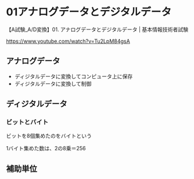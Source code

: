 # 01アナログデータとデジタルデータ
【A試験_A/D変換】01. アナログデータとデジタルデータ | 基本情報技術者試験

https://www.youtube.com/watch?v=Tu2LpM84gsA



## アナログデータ

+ ディジタルデータに変換してコンピュータ上に保存
+ ディジタルデータに変換して制御

## ディジタルデータ

### ビットとバイト

ビットを8個集めたのをバイトという

1バイト集めた数は、2の8乗＝256

## 補助単位